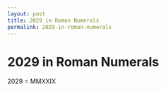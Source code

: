 ```yaml
---
layout: post
title: 2029 in Roman Numerals
permalink: 2029-in-roman-numerals
---
```


# 2029 in Roman Numerals

2029 = MMXXIX
